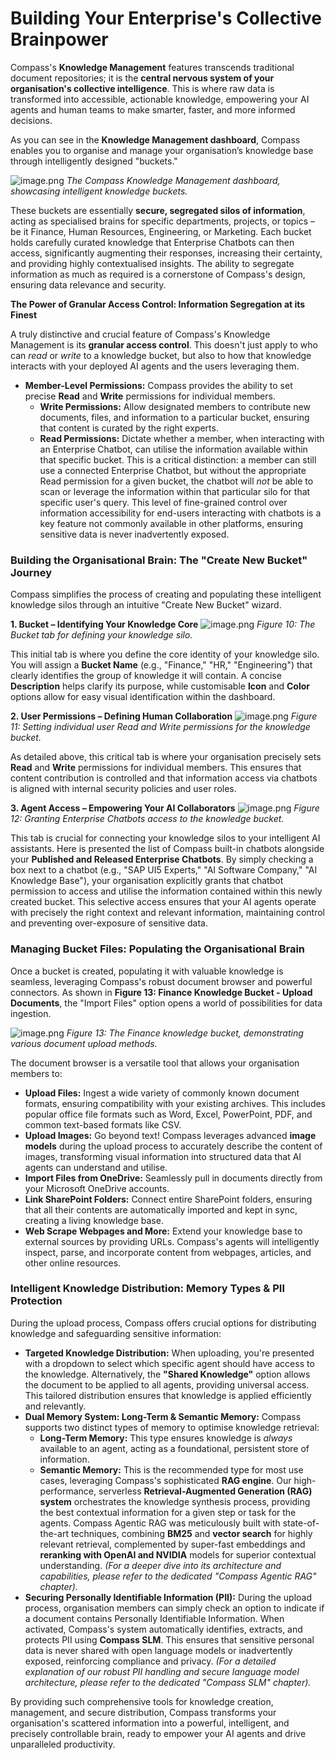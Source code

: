 # **Building Your Enterprise's Collective Brainpower**

Compass's **Knowledge Management** features transcends traditional document repositories; it is the **central nervous system of your organisation's collective intelligence**. This is where raw data is transformed into accessible, actionable knowledge, empowering your AI agents and human teams to make smarter, faster, and more informed decisions.

As you can see in the **Knowledge Management dashboard**, Compass enables you to organise and manage your organisation’s knowledge base through intelligently designed "buckets."

![image.png](./assets/knowledge.png)
*The Compass Knowledge Management dashboard, showcasing intelligent knowledge buckets.*

These buckets are essentially **secure, segregated silos of information**, acting as specialised brains for specific departments, projects, or topics – be it Finance, Human Resources, Engineering, or Marketing. Each bucket holds carefully curated knowledge that Enterprise Chatbots can then access, significantly augmenting their responses, increasing their certainty, and providing highly contextualised insights. The ability to segregate information as much as required is a cornerstone of Compass's design, ensuring data relevance and security.

**The Power of Granular Access Control: Information Segregation at its Finest**

A truly distinctive and crucial feature of Compass's Knowledge Management is its **granular access control**. This doesn't just apply to who can *read* or *write* to a knowledge bucket, but also to how that knowledge interacts with your deployed AI agents and the users leveraging them.

  * **Member-Level Permissions:** Compass provides the ability to set precise **Read** and **Write** permissions for individual members.
      * **Write Permissions:** Allow designated members to contribute new documents, files, and information to a particular bucket, ensuring that content is curated by the right experts.
      * **Read Permissions:** Dictate whether a member, when interacting with an Enterprise Chatbot, can utilise the information available within that specific bucket. This is a critical distinction: a member can still use a connected Enterprise Chatbot, but without the appropriate Read permission for a given bucket, the chatbot will *not* be able to scan or leverage the information within that particular silo for that specific user's query. This level of fine-grained control over information accessibility for end-users interacting with chatbots is a key feature not commonly available in other platforms, ensuring sensitive data is never inadvertently exposed.

### **Building the Organisational Brain: The "Create New Bucket" Journey**

Compass simplifies the process of creating and populating these intelligent knowledge silos through an intuitive "Create New Bucket" wizard.

**1. Bucket – Identifying Your Knowledge Core**
![image.png](./assets/buckets-tab1.png)
*Figure 10: The Bucket tab for defining your knowledge silo.*

This initial tab is where you define the core identity of your knowledge silo. You will assign a **Bucket Name** (e.g., "Finance," "HR," "Engineering") that clearly identifies the group of knowledge it will contain. A concise **Description** helps clarify its purpose, while customisable **Icon** and **Color** options allow for easy visual identification within the dashboard.

**2. User Permissions – Defining Human Collaboration**
![image.png](./assets/buckets-tab2.png)
*Figure 11: Setting individual user Read and Write permissions for the knowledge bucket.*

As detailed above, this critical tab is where your organisation precisely sets **Read** and **Write** permissions for individual members. This ensures that content contribution is controlled and that information access via chatbots is aligned with internal security policies and user roles.

**3. Agent Access – Empowering Your AI Collaborators**
![image.png](./assets/buckets-tab3.png)
*Figure 12: Granting Enterprise Chatbots access to the knowledge bucket.*

This tab is crucial for connecting your knowledge silos to your intelligent AI assistants. Here is presented the list of Compass built-in chatbots alongside your **Published and Released Enterprise Chatbots**. By simply checking a box next to a chatbot (e.g., "SAP UI5 Experts," "AI Software Company," "AI Knowledge Base"), your organisation explicitly grants that chatbot permission to access and utilise the information contained within this newly created bucket. This selective access ensures that your AI agents operate with precisely the right context and relevant information, maintaining control and preventing over-exposure of sensitive data.

### **Managing Bucket Files: Populating the Organisational Brain**

Once a bucket is created, populating it with valuable knowledge is seamless, leveraging Compass's robust document browser and powerful connectors. As shown in **Figure 13: Finance Knowledge Bucket - Upload Documents**, the "Import Files" option opens a world of possibilities for data ingestion.

![image.png](./assets/buckets-files.png)
*Figure 13: The Finance knowledge bucket, demonstrating various document upload methods.*

The document browser is a versatile tool that allows your organisation members to:

  * **Upload Files:** Ingest a wide variety of commonly known document formats, ensuring compatibility with your existing archives. This includes popular office file formats such as Word, Excel, PowerPoint, PDF, and common text-based formats like CSV.
  * **Upload Images:** Go beyond text\! Compass leverages advanced **image models** during the upload process to accurately describe the content of images, transforming visual information into structured data that AI agents can understand and utilise.
  * **Import Files from OneDrive:** Seamlessly pull in documents directly from your Microsoft OneDrive accounts.
  * **Link SharePoint Folders:** Connect entire SharePoint folders, ensuring that all their contents are automatically imported and kept in sync, creating a living knowledge base.
  * **Web Scrape Webpages and More:** Extend your knowledge base to external sources by providing URLs. Compass's agents will intelligently inspect, parse, and incorporate content from webpages, articles, and other online resources.

### **Intelligent Knowledge Distribution: Memory Types & PII Protection**

During the upload process, Compass offers crucial options for distributing knowledge and safeguarding sensitive information:

  * **Targeted Knowledge Distribution:** When uploading, you're presented with a dropdown to select which specific agent should have access to the knowledge. Alternatively, the **"Shared Knowledge"** option allows the document to be applied to all agents, providing universal access. This tailored distribution ensures that knowledge is applied efficiently and relevantly.
  * **Dual Memory System: Long-Term & Semantic Memory:** Compass supports two distinct types of memory to optimise knowledge retrieval:
      * **Long-Term Memory:** This type ensures knowledge is *always* available to an agent, acting as a foundational, persistent store of information.
      * **Semantic Memory:** This is the recommended type for most use cases, leveraging Compass's sophisticated **RAG engine**. Our high-performance, serverless **Retrieval-Augmented Generation (RAG) system** orchestrates the knowledge synthesis process, providing the best contextual information for a given step or task for the agents. Compass Agentic RAG was meticulously built with state-of-the-art techniques, combining **BM25** and **vector search** for highly relevant retrieval, complemented by super-fast embeddings and **reranking with OpenAI and NVIDIA** models for superior contextual understanding. *(For a deeper dive into its architecture and capabilities, please refer to the dedicated "Compass Agentic RAG" chapter).*
  * **Securing Personally Identifiable Information (PII):** During the upload process, organisation members can simply check an option to indicate if a document contains Personally Identifiable Information. When activated, Compass's system automatically identifies, extracts, and protects PII using **Compass SLM**. This ensures that sensitive personal data is never shared with open language models or inadvertently exposed, reinforcing compliance and privacy. *(For a detailed explanation of our robust PII handling and secure language model architecture, please refer to the dedicated "Compass SLM" chapter).*

By providing such comprehensive tools for knowledge creation, management, and secure distribution, Compass transforms your organisation's scattered information into a powerful, intelligent, and precisely controllable brain, ready to empower your AI agents and drive unparalleled productivity.

